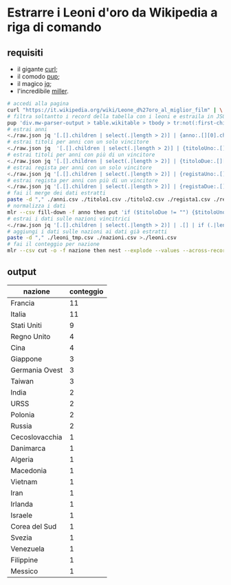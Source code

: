 # Estrarre i Leoni d'oro da Wikipedia a riga di comando

## requisiti

- il gigante [curl](https://curl.haxx.se/);
- il comodo [pup](https://github.com/ericchiang/pup);
- il magico [jq](https://stedolan.github.io/jq/);
- l'incredibile [miller](https://github.com/johnkerl/miller).


```bash
# accedi alla pagina
curl "https://it.wikipedia.org/wiki/Leone_d%27oro_al_miglior_film" | \
# filtra soltantto i record della tabella con i leoni e estraila in JSON
pup 'div.mw-parser-output > table.wikitable > tbody > tr:not(:first-child) json{}' >./raw.json
# estrai anni
<./raw.json jq '[.[].children | select(.|length > 2)] | {anno:.[][0].children[0].text}' | mlr --j2c cat >./anni.csv
# estrai titoli per anni con un solo vincitore
<./raw.json jq  '[.[].children | select(.|length > 2)] | {titoloUno:.[][1].children[0].children[0].text}' | mlr --j2c cat >./titolo1.csv
# estrai titoli per anni con più di un vincitore
<./raw.json jq '[.[].children | select(.|length > 2)] | {titoloDue:.[][0].children[0].children[0].text}' | mlr --j2c cat >./titolo2.csv
# estrai regista per anni con un solo vincitore
<./raw.json jq '[.[].children | select(.|length > 2)] | {registaUno:.[][2].children[0].text}' | mlr --j2c cat >./regista1.csv
# estrai regista per anni con più di un vincitore
<./raw.json jq '[.[].children | select(.|length > 2)] | {registaDue:.[][1].children[0].text}' | mlr --j2c cat >./regista2.csv
# fai il merge dei dati estratti
paste -d "," ./anni.csv ./titolo1.csv ./titolo2.csv ./regista1.csv ./regista2.csv >./anniTitoloRegista.csv
# normalizza i dati
mlr --csv fill-down -f anno then put 'if ($titoloDue != "") {$titoloUno = $titoloDue}' then put 'if ($registaDue != "") {$registaUno = $registaDue}' then cut  -f anno,titoloUno,registaUno then rename titoloUno,titolo,registaUno,regista ./anniTitoloRegista.csv >./leoni_tmp.csv
# estrai i dati sulle nazioni vincitrici
<./raw.json jq '[.[].children | select(.|length > 2)] | .[] | if (.|length) > 3 then  ([{nazione:.[3].children[].text }] | map(select(.nazione!= null).nazione) | . | {nazione:join(":")}) else  ([{nazione:.[2].children[].text }] | map(select(.nazione!= null).nazione) | . | {nazione:join(":")})  end' | mlr --j2c cat >./nazioni.csv
# aggiungi i dati sulle nazioni ai dati già estratti
paste -d "," ./leoni_tmp.csv ./nazioni.csv >./leoni.csv
# fai il conteggio per nazione
mlr --csv cut -o -f nazione then nest --explode --values --across-records -f nazione --nested-fs : then count-distinct -f nazione -o conteggio then sort -nr conteggio ./leoni.csv > ./leoniNazione.csv
```

## output

| nazione | conteggio |
| --- | --- |
| Francia | 11 |
| Italia | 11 |
| Stati Uniti | 9 |
| Regno Unito | 4 |
| Cina | 4 |
| Giappone | 3 |
| Germania Ovest | 3 |
| Taiwan | 3 |
| India | 2 |
| URSS | 2 |
| Polonia | 2 |
| Russia | 2 |
| Cecoslovacchia | 1 |
| Danimarca | 1 |
| Algeria | 1 |
| Macedonia | 1 |
| Vietnam | 1 |
| Iran | 1 |
| Irlanda | 1 |
| Israele | 1 |
| Corea del Sud | 1 |
| Svezia | 1 |
| Venezuela | 1 |
| Filippine | 1 |
| Messico | 1 |
